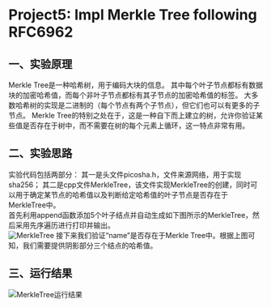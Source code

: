 # Project5: Impl Merkle Tree following RFC6962
## 一、实验原理
Merkle Tree是一种哈希树，用于编码大块的信息。
其中每个叶子节点都标有数据块的加密哈希值，而每个非叶子节点都标有其子节点的加密哈希值的标签。
大多数哈希树的实现是二进制的（每个节点有两个子节点），但它们也可以有更多的子节点。
Merkle Tree的特别之处在于，这是一种自下而上建立的树，允许你验证某些值是否存在于树中，而不需要在树的每个元素上循环，这一特点非常有用。
## 二、实验思路
实验代码包括两部分：
其一是头文件picosha.h，文件来源网络，用于实现sha256；
其二是cpp文件MerkleTree，该文件实现MerkleTree的创建，同时可以用于确定某节点的哈希值以及判断给定哈希值的叶子节点是否存在于MerkleTree中。<br>
首先利用append函数添加5个叶子结点并自动生成如下图所示的MerkleTree，然后采用先序遍历进行打印并输出。<br>
![MerkleTree](https://github.com/hsgroup30num1/homework-group-30/assets/129477640/f0757fd7-a40f-4060-8319-df01439e4c2c)
接下来我们验证“name”是否存在于Merkle Tree中。根据上图可知，我们需要提供阴影部分三个结点的哈希值。
## 三、运行结果
![MerkleTree运行结果](https://github.com/hsgroup30num1/homework-group-30/assets/129477640/22558aac-080b-415e-99a1-f7f7f03c8a87)
